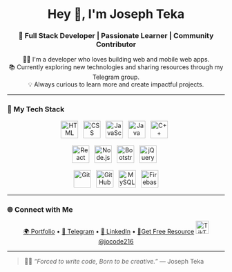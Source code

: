<h1 align="center">Hey 👋, I'm Joseph Teka</h1>
<h3 align="center">🚀 Full Stack Developer | Passionate Learner | Community Contributor</h3>

<p align="center">
  👨‍💻 I'm a developer who loves building web and mobile web apps.<br>
  📚 Currently exploring new technologies and sharing resources through my Telegram group.<br>
  💡 Always curious to learn more and create impactful projects.
</p>

---

### 🧠 My Tech Stack

<p align="center">
  <!-- Languages -->
  <img src="https://cdn.jsdelivr.net/gh/devicons/devicon/icons/html5/html5-original.svg" title="HTML5" alt="HTML" width="40" height="40"/>&nbsp;&nbsp;
  <img src="https://cdn.jsdelivr.net/gh/devicons/devicon/icons/css3/css3-original.svg" title="CSS3" alt="CSS" width="40" height="40"/>&nbsp;&nbsp;
  <img src="https://cdn.jsdelivr.net/gh/devicons/devicon/icons/javascript/javascript-original.svg" title="JavaScript" alt="JavaScript" width="40" height="40"/>&nbsp;&nbsp;
  <img src="https://cdn.jsdelivr.net/gh/devicons/devicon/icons/java/java-original.svg" title="Java" alt="Java" width="40" height="40"/>&nbsp;&nbsp;
  <img src="https://cdn.jsdelivr.net/gh/devicons/devicon/icons/cplusplus/cplusplus-original.svg" title="C++" alt="C++" width="40" height="40"/>&nbsp;&nbsp;
</p>
<p align="center">
  <!-- Frameworks -->
  <img src="https://cdn.jsdelivr.net/gh/devicons/devicon/icons/react/react-original.svg" title="React" alt="React" width="40" height="40"/>&nbsp;&nbsp;
  <img src="https://cdn.jsdelivr.net/gh/devicons/devicon/icons/nodejs/nodejs-original.svg" title="Node.js" alt="Node.js" width="40" height="40"/>&nbsp;&nbsp;
  <img src="https://cdn.jsdelivr.net/gh/devicons/devicon/icons/bootstrap/bootstrap-original.svg" title="Bootstrap" alt="Bootstrap" width="40" height="40"/>&nbsp;&nbsp;
  <img src="https://cdn.jsdelivr.net/gh/devicons/devicon/icons/jquery/jquery-original.svg" title="jQuery" alt="jQuery" width="40" height="40"/>&nbsp;&nbsp;
</p>
<p align="center">
  <!-- Tools & DB -->
  <img src="https://cdn.jsdelivr.net/gh/devicons/devicon/icons/git/git-original.svg" title="Git" alt="Git" width="40" height="40"/>&nbsp;&nbsp;
  <img src="https://cdn.jsdelivr.net/gh/devicons/devicon/icons/github/github-original.svg" title="GitHub" alt="GitHub" width="40" height="40"/>&nbsp;&nbsp;
  <img src="https://cdn.jsdelivr.net/gh/devicons/devicon/icons/mysql/mysql-original.svg" title="MySQL" alt="MySQL" width="40" height="40"/>&nbsp;&nbsp;
  <img src="https://cdn.jsdelivr.net/gh/devicons/devicon/icons/firebase/firebase-plain.svg" title="Firebase" alt="Firebase" width="40" height="40"/>
</p>

---


### 🌐 Connect with Me

<p align="center">
  <a href="https://josteka.netlify.app/" target="_blank">🌍 Portfolio</a> •
  <a href="https://t.me/josephteka" target="_blank">💬 Telegram</a> •
  <a href="https://www.linkedin.com/in/joseph-teka-271661309" target="_blank">👔 LinkedIn</a> •
  <a href="https://t.me/codesprin" target="_blank">👥Get Free Resource</a>
  <a href="https://www.tiktok.com/@jocode216" target="_blank">
  <img src="https://cdn.jsdelivr.net/gh/simple-icons/simple-icons/icons/tiktok.svg" alt="TikTok" width="30" height="30"/> @jocode216
</a>

</p>

---

> 🧑‍💻 _“Forced to write code, Born to be creative.”_ — Joseph Teka

